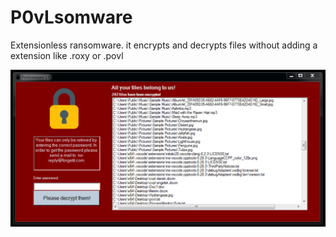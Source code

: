# P0vLsomware
Extensionless ransomware. it encrypts and decrypts files without adding a extension like .roxy or .povl

![Alt text](img/CAPTURE.png?raw=true "Title")
